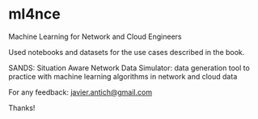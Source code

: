 # ml4nce
Machine Learning for Network and Cloud Engineers

Used notebooks and datasets for the use cases described in the book.

SANDS: Situation Aware Network Data Simulator: data generation tool to practice with machine learning algorithms in network and cloud data

For any feedback: javier.antich@gmail.com

Thanks!

